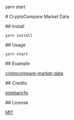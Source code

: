 
yarn start

# CryptoCompare Market Data

## Install

```
yarn install
```

## Usage

```
yarn start
```
## Example

[criptocompare-market-data](https://desarrolloactivo.com/articulos/criptocompare-market-data/)

## Credits

[estebanrfp](https://desarrolloactivo.com/)

## License

[MIT](https://opensource.org/licenses/MIT)
